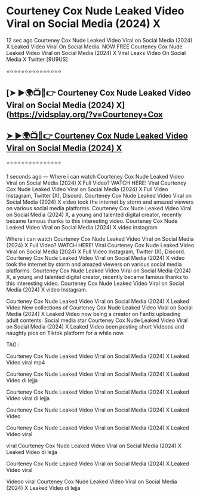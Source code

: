 ﻿# Courteney Cox Nude Leaked Video Viral on Social Media (2024) X



12 sec ago Courteney Cox Nude Leaked Video Viral on Social Media (2024) X Leaked Video Viral On Social Media. NOW FREE Courteney Cox Nude Leaked Video Viral on Social Media (2024) X Viral Leaks Video On Social Media X Twitter [9U9US]

⭐⭐⭐⭐⭐⭐⭐⭐⭐⭐⭐⭐⭐⭐⭐

## [➤ ►🌍📺📱👉 Courteney Cox Nude Leaked Video Viral on Social Media (2024) X](https://vidsplay.org/?v=Courteney+Cox

## [➤ ►🌍📺📱👉 Courteney Cox Nude Leaked Video Viral on Social Media (2024) X](https://vidsplay.org/?v=Courteney+Cox)


⭐⭐⭐⭐⭐⭐⭐⭐⭐⭐⭐⭐⭐⭐⭐



1 seconds ago — Where i can watch Courteney Cox Nude Leaked Video Viral on Social Media (2024) X Full Video? WATCH HERE! Viral Courteney Cox Nude Leaked Video Viral on Social Media (2024) X Full Video Instagram, Twitter (X), Discord. Courteney Cox Nude Leaked Video Viral on Social Media (2024) X video took the internet by storm and amazed viewers on various social media platforms. Courteney Cox Nude Leaked Video Viral on Social Media (2024) X, a young and talented digital creator, recently became famous thanks to this interesting video. Courteney Cox Nude Leaked Video Viral on Social Media (2024) X video instagram

Where i can watch Courteney Cox Nude Leaked Video Viral on Social Media (2024) X Full Video? WATCH HERE! Viral Courteney Cox Nude Leaked Video Viral on Social Media (2024) X Full Video Instagram, Twitter (X), Discord. Courteney Cox Nude Leaked Video Viral on Social Media (2024) X video took the internet by storm and amazed viewers on various social media platforms. Courteney Cox Nude Leaked Video Viral on Social Media (2024) X, a young and talented digital creator, recently became famous thanks to this interesting video. Courteney Cox Nude Leaked Video Viral on Social Media (2024) X video Instagram.

Courteney Cox Nude Leaked Video Viral on Social Media (2024) X Leaked Video New collections of Courteney Cox Nude Leaked Video Viral on Social Media (2024) X Leaked Video now being a creator on Fanfix uploading adult contents. Social media star Courteney Cox Nude Leaked Video Viral on Social Media (2024) X Leaked Video been posting short Videoos and naughty pics on Tiktok platform for a while now.

TAG :

 

Courteney Cox Nude Leaked Video Viral on Social Media (2024) X Leaked Video viral mp4

 

Courteney Cox Nude Leaked Video Viral on Social Media (2024) X Leaked Video di lejja

 

Courteney Cox Nude Leaked Video Viral on Social Media (2024) X Leaked Video viral di lejja

 

Courteney Cox Nude Leaked Video Viral on Social Media (2024) X Leaked Video

 

Courteney Cox Nude Leaked Video Viral on Social Media (2024) X Leaked Video viral

 

viral Courteney Cox Nude Leaked Video Viral on Social Media (2024) X Leaked Video di lejja

 

Courteney Cox Nude Leaked Video Viral on Social Media (2024) X Leaked Video viral

 

Videoo viral Courteney Cox Nude Leaked Video Viral on Social Media (2024) X Leaked Video di lejja
